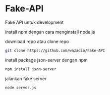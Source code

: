 # Fake-API
Fake API untuk development


install npm dengan cara menginstall node.js

download repo
atau
clone repo 
```bash
git clone https://github.com/wazadio/Fake-API
```

install package json-server dengan npm
```bash
npm install json-server
```


jalankan fake server
```bash
node server.js
```
